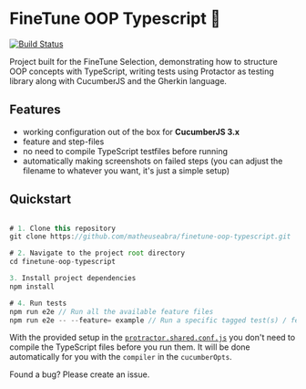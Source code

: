 # FineTune OOP Typescript 🚀

[![Build Status](https://travis-ci.org/wswebcreation/protractor-cucumber-typescript-boilerplate.svg?branch=master)](https://travis-ci.org/wswebcreation/protractor-cucumber-typescript-boilerplate)

Project built for the FineTune Selection, demonstrating how to structure OOP concepts with TypeScript, writing tests using Protactor as testing library along with CucumberJS and the Gherkin language.

## Features

* working configuration out of the box for **CucumberJS 3.x**
* feature and step-files
* no need to compile TypeScript testfiles before running
* automatically making screenshots on failed steps (you can adjust the filename to whatever you want, it's just a simple setup)

## Quickstart

```javascript

# 1. Clone this repository
git clone https://github.com/matheuseabra/finetune-oop-typescript.git

# 2. Navigate to the project root directory
cd finetune-oop-typescript

3. Install project dependencies
npm install

# 4. Run tests
npm run e2e // Run all the available feature files
npm run e2e -- --feature= example // Run a specific tagged test(s) / feature file(s)
```

With the provided setup in the [`protractor.shared.conf.js`](/e2e-tests/config/protractor.shared.conf.js) you don't need to compile the TypeScript files before you run them. It will be done automatically for you with the `compiler` in the `cucumberOpts`.

Found a bug? Please create an issue.